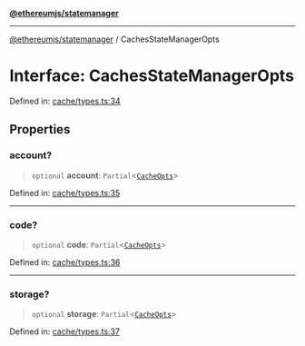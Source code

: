[**@ethereumjs/statemanager**](../README.md)

***

[@ethereumjs/statemanager](../README.md) / CachesStateManagerOpts

# Interface: CachesStateManagerOpts

Defined in: [cache/types.ts:34](https://github.com/ethereumjs/ethereumjs-monorepo/blob/master/packages/statemanager/src/cache/types.ts#L34)

## Properties

### account?

> `optional` **account**: `Partial`\<[`CacheOpts`](CacheOpts.md)\>

Defined in: [cache/types.ts:35](https://github.com/ethereumjs/ethereumjs-monorepo/blob/master/packages/statemanager/src/cache/types.ts#L35)

***

### code?

> `optional` **code**: `Partial`\<[`CacheOpts`](CacheOpts.md)\>

Defined in: [cache/types.ts:36](https://github.com/ethereumjs/ethereumjs-monorepo/blob/master/packages/statemanager/src/cache/types.ts#L36)

***

### storage?

> `optional` **storage**: `Partial`\<[`CacheOpts`](CacheOpts.md)\>

Defined in: [cache/types.ts:37](https://github.com/ethereumjs/ethereumjs-monorepo/blob/master/packages/statemanager/src/cache/types.ts#L37)
